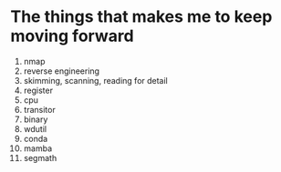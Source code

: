 # The things that makes me to keep moving forward

1. nmap
2. reverse engineering
3. skimming, scanning, reading for detail
4. register
5. cpu
6. transitor
7. binary
8. wdutil
9. conda
10. mamba
11. segmath
